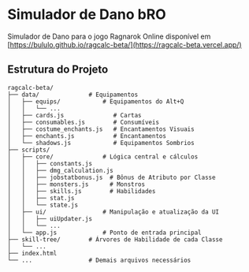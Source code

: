# Simulador de Dano bRO
Simulador de Dano para o jogo Ragnarok Online disponível em
[https://bululo.github.io/ragcalc-beta/](https://ragcalc-beta.vercel.app/)

## Estrutura do Projeto
```
ragcalc-beta/
├── data/              # Equipamentos
│   ├── equips/            # Equipamentos do Alt+Q
│   │   └── ...
│   ├── cards.js              # Cartas
│   ├── consumables.js        # Consumíveis
│   ├── costume_enchants.js   # Encantamentos Visuais
│   ├── enchants.js           # Encantamentos
│   └── shadows.js            # Equipamentos Sombrios
├── scripts/
│   ├── core/              # Lógica central e cálculos
│   │   ├── constants.js
│   │   ├── dmg_calculation.js
│   │   ├── jobstatbonus.js  # Bônus de Atributo por Classe
│   │   ├── monsters.js      # Monstros
│   │   ├── skills.js        # Habilidades
│   │   ├── stat.js
│   │   └── state.js
│   ├── ui/                # Manipulação e atualização da UI
│   │   ├── uiUpdater.js
│   │   └── ...
│   └── app.js             # Ponto de entrada principal
├── skill-tree/        # Árvores de Habilidade de cada Classe
│   └── ...
├── index.html
└── ...                # Demais arquivos necessários
```
